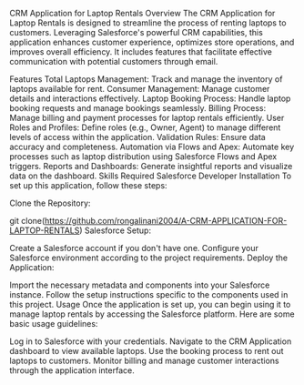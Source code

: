 CRM Application for Laptop Rentals
Overview
The CRM Application for Laptop Rentals is designed to streamline the process of renting laptops to customers. Leveraging Salesforce's powerful CRM capabilities, this application enhances customer experience, optimizes store operations, and improves overall efficiency. It includes features that facilitate effective communication with potential customers through email.

Features
Total Laptops Management: Track and manage the inventory of laptops available for rent.
Consumer Management: Manage customer details and interactions effectively.
Laptop Booking Process: Handle laptop booking requests and manage bookings seamlessly.
Billing Process: Manage billing and payment processes for laptop rentals efficiently.
User Roles and Profiles: Define roles (e.g., Owner, Agent) to manage different levels of access within the application.
Validation Rules: Ensure data accuracy and completeness.
Automation via Flows and Apex: Automate key processes such as laptop distribution using Salesforce Flows and Apex triggers.
Reports and Dashboards: Generate insightful reports and visualize data on the dashboard.
Skills Required
Salesforce Developer
Installation
To set up this application, follow these steps:

Clone the Repository:

git clone(https://github.com/rongalinani2004/A-CRM-APPLICATION-FOR-LAPTOP-RENTALS)
Salesforce Setup:

Create a Salesforce account if you don't have one.
Configure your Salesforce environment according to the project requirements.
Deploy the Application:

Import the necessary metadata and components into your Salesforce instance.
Follow the setup instructions specific to the components used in this project.
Usage
Once the application is set up, you can begin using it to manage laptop rentals by accessing the Salesforce platform. Here are some basic usage guidelines:

Log in to Salesforce with your credentials.
Navigate to the CRM Application dashboard to view available laptops.
Use the booking process to rent out laptops to customers.
Monitor billing and manage customer interactions through the application interface.
